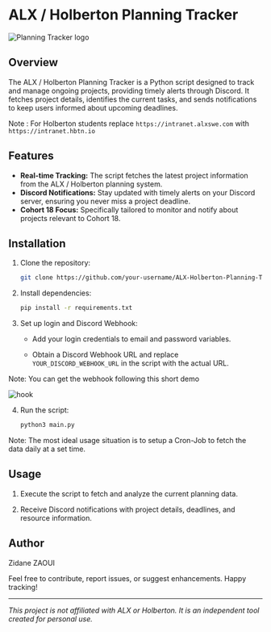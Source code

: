 # ALX / Holberton Planning Tracker

![Planning Tracker logo](https://github.com/Matsadura/ALX-Planning/assets/132571698/06165dc5-063c-4bcf-ae22-2aa7b95b9c18)



## Overview

The ALX / Holberton Planning Tracker is a Python script designed to track and manage ongoing projects, providing timely alerts through Discord. It fetches project details, identifies the current tasks, and sends notifications to keep users informed about upcoming deadlines.


Note : For Holberton students replace ``https://intranet.alxswe.com`` with ``https://intranet.hbtn.io``

## Features

- **Real-time Tracking:** The script fetches the latest project information from the ALX / Holberton planning system.
- **Discord Notifications:** Stay updated with timely alerts on your Discord server, ensuring you never miss a project deadline.
- **Cohort 18 Focus:** Specifically tailored to monitor and notify about projects relevant to Cohort 18.

## Installation

1. Clone the repository:

   ```bash
   git clone https://github.com/your-username/ALX-Holberton-Planning-Tracker.git
   ```

2. Install dependencies:

   ```bash
   pip install -r requirements.txt
   ```

3. Set up login and Discord Webhook:

   - Add your login credentials to email and password variables.
   
   - Obtain a Discord Webhook URL and replace `YOUR_DISCORD_WEBHOOK_URL` in the script with the actual URL.
  
Note: You can get the webhook following this short demo

![hook](https://github.com/Matsadura/ALX-Planning/assets/132571698/9d5d4ddc-ece3-42c4-ae6e-5052e3764756)

4. Run the script:

   ```bash
   python3 main.py
   ```
Note: The most ideal usage situation is to setup a Cron-Job to fetch the data daily at a set time.

## Usage

1. Execute the script to fetch and analyze the current planning data.

2. Receive Discord notifications with project details, deadlines, and resource information.


## Author

Zidane ZAOUI

Feel free to contribute, report issues, or suggest enhancements. Happy tracking!

---

*This project is not affiliated with ALX or Holberton. It is an independent tool created for personal use.*
